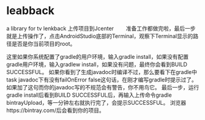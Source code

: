# leabback
a library for tv lenkback 
上传项目到Jcenter
　　准备工作都做完啦，最后一步就是上传操作了，点击AndroidStudio底部的Terminal，观察下Terminal显示的路径是否是你当前项目的root。

这里如果你系统配置了gradle的用户环境，输入gradle install，如果没有配置gradle用户环境，输入gradlew install，如果没有问题，最终你会看到BUILD SUCCESSFUL。
如果你看到了生成javadoc时编译不过，那么要看下在gradle中task javadoc下有没有failOnError false这句话，在刚才编写gradle时提示过了。如果加了这句而你的javadoc写的不规范会有警告，你不用鸟它。
最后一步，运行gradle install后看到BUILD SUCCESSFUL后，再输入上传命令gradle bintrayUpload，等一分钟左右就执行完了，会提示SUCCESSFUL。
浏览器https://bintray.com/后会看到你的项目。
